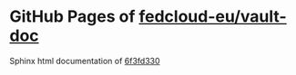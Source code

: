 GitHub Pages of [fedcloud-eu/vault-doc](https://github.com/fedcloud-eu/vault-doc.git)
===
Sphinx html documentation of [6f3fd330](https://github.com/fedcloud-eu/vault-doc/tree/6f3fd330a7408b3359256a2259ad975fc9439886)
